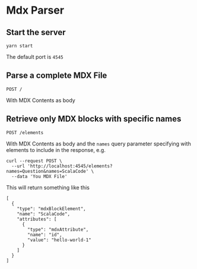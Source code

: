 # Mdx Parser

## Start the server

```
yarn start
```

The default port is `4545`

## Parse a complete MDX File

```
POST /
```

With MDX Contents as body

## Retrieve only MDX blocks with specific names

```
POST /elements
```

With MDX Contents as body and the `names` query parameter specifying with elements to include
in the response, e.g.

```
curl --request POST \
  --url 'http://localhost:4545/elements?names=Question&names=ScalaCode' \
  --data 'You MDX File'
```

This will return something like this

```
[
  {
    "type": "mdxBlockElement",
    "name": "ScalaCode",
    "attributes": [
      {
        "type": "mdxAttribute",
        "name": "id",
        "value": "hello-world-1"
      }
    ]
  }
]
```

